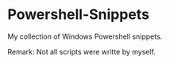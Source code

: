 # Powershell-Snippets
My collection of Windows Powershell snippets.

Remark: Not all scripts were writte by myself.
